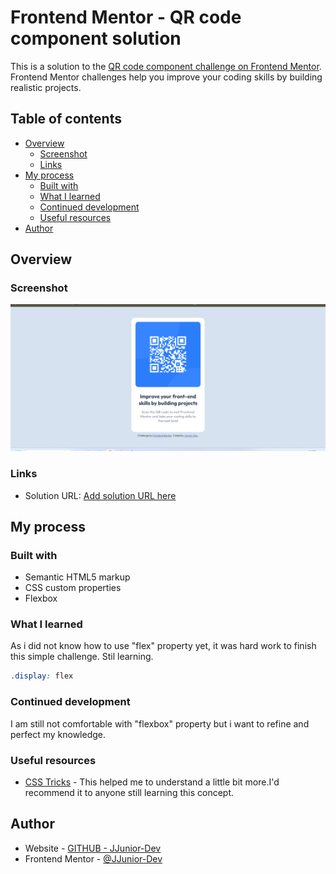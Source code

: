 # Frontend Mentor - QR code component solution

This is a solution to the [QR code component challenge on Frontend Mentor](https://www.frontendmentor.io/challenges/qr-code-component-iux_sIO_H). Frontend Mentor challenges help you improve your coding skills by building realistic projects. 

## Table of contents

- [Overview](#overview)
  - [Screenshot](#screenshot)
  - [Links](#links)
- [My process](#my-process)
  - [Built with](#built-with)
  - [What I learned](#what-i-learned)
  - [Continued development](#continued-development)
  - [Useful resources](#useful-resources)
- [Author](#author)

## Overview

### Screenshot

![](./images/screenshot.png)

### Links

- Solution URL: [Add solution URL here](https://your-solution-url.com)

## My process

### Built with

- Semantic HTML5 markup
- CSS custom properties
- Flexbox

### What I learned

As i did not know how to use "flex" property yet, it was hard work to finish this simple challenge. Stil learning.

```css
.display: flex
```

### Continued development

I am still not comfortable with "flexbox" property but i want to refine and perfect my knowledge.

### Useful resources

- [CSS Tricks](https://css-tricks.com/snippets/css/a-guide-to-flexbox/) - This helped me to understand a little bit more.I'd recommend it to anyone still learning this concept.

## Author

- Website - [GITHUB - JJunior-Dev](https://github.com/JJunior-Dev)
- Frontend Mentor - [@JJunior-Dev](https://www.frontendmentor.io/profile/JJunior-Dev)
